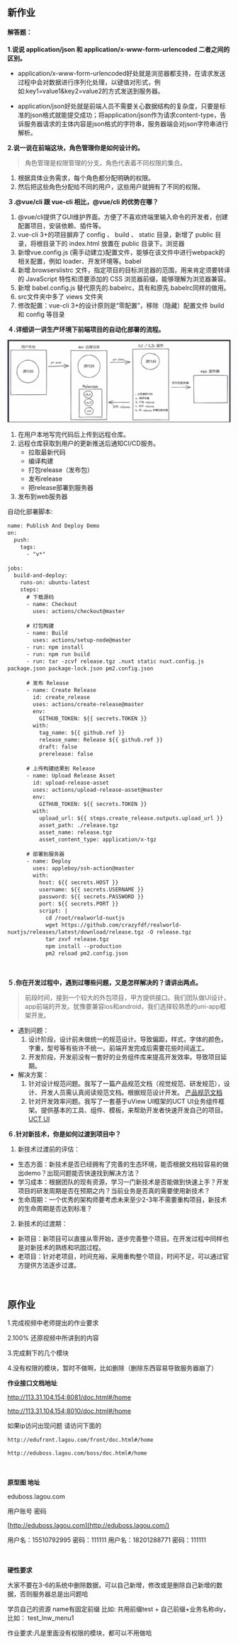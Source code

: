 ## 新作业

#### 解答题：

**1.说说 application/json 和 application/x-www-form-urlencoded 二者之间的区别。**

- application/x-www-form-urlencoded好处就是浏览器都支持，在请求发送过程中会对数据进行序列化处理，以键值对形式，例如:key1=value1&key2=value2的方式发送到服务器。

- application/json好处就是前端人员不需要关心数据结构的复杂度，只要是标准的json格式就能提交成功；将application/json作为请求content-type，告诉服务器请求的主体内容是json格式的字符串，服务器端会对json字符串进行解析。

**2.说一说在前端这块，角色管理你是如何设计的。**

>角色管理是权限管理的分支。角色代表着不同权限的集合。

1. 根据具体业务需求，每个角色都分配明确的权限。
2. 然后把这些角色分配给不同的用户，这些用户就拥有了不同的权限。

**３.@vue/cli 跟 vue-cli 相比，@vue/cli 的优势在哪？**

1. @vue/cli提供了GUI维护界面。方便了不喜欢终端里输入命令的开发者，创建配置项目，安装依赖、插件等。
2. vue-cli 3+的项目摒弃了 config 、 build 、 static 目录，新增了 public 目录，将根目录下的 index.html 放置在 public 目录下。浏览器
3. 新增vue.config.js (需手动建立)配置文件，能够在该文件中进行webpack的相关配置，例如 loader、开发环境等。babel
4. 新增.browserslistrc 文件，指定项目的目标浏览器的范围，用来肯定须要转译的 JavaScript 特性和须要添加的 CSS 浏览器前缀，能够理解为浏览器兼容。
5. 新增 babel.config.js 替代原先的.babelrc，具有和原先.babelrc同样的做用。
6. src文件夹中多了 views 文件夹
7. 修改配置：vue-cli 3+的设计原则是“零配置”，移除（隐藏）配置文件 build 和 config 等目录
　

**４.详细讲一讲生产环境下前端项目的自动化部署的流程。**

![自动部署](2021-05-21-10-28-00.png)

1. 在用户本地写完代码后上传到远程仓库。
2. 远程仓库获取到用户的更新推送后通知CI/CD服务。
    - 拉取最新代码
    - 编译构建
    - 打包release（发布包）
    - 发布release
    - 把release部署到服务器
3. 发布到web服务器

自动化部署脚本:
```
name: Publish And Deploy Demo
on:
  push:
    tags:
      - "v*"

jobs:
  build-and-deploy:
    runs-on: ubuntu-latest
    steps:
      # 下载源码
      - name: Checkout
        uses: actions/checkout@master

      # 打包构建
      - name: Build
        uses: actions/setup-node@master
      - run: npm install
      - run: npm run build
      - run: tar -zcvf release.tgz .nuxt static nuxt.config.js package.json package-lock.json pm2.config.json

      # 发布 Release
      - name: Create Release
        id: create_release
        uses: actions/create-release@master
        env:
          GITHUB_TOKEN: ${{ secrets.TOKEN }}
        with:
          tag_name: ${{ github.ref }}
          release_name: Release ${{ github.ref }}
          draft: false
          prerelease: false

      # 上传构建结果到 Release
      - name: Upload Release Asset
        id: upload-release-asset
        uses: actions/upload-release-asset@master
        env:
          GITHUB_TOKEN: ${{ secrets.TOKEN }}
        with:
          upload_url: ${{ steps.create_release.outputs.upload_url }}
          asset_path: ./release.tgz
          asset_name: release.tgz
          asset_content_type: application/x-tgz

      # 部署到服务器
      - name: Deploy
        uses: appleboy/ssh-action@master
        with:
          host: ${{ secrets.HOST }}
          username: ${{ secrets.USERNAME }}
          password: ${{ secrets.PASSWORD }}
          port: ${{ secrets.PORT }}
          script: |
            cd /root/realworld-nuxtjs
            wget https://github.com/crazyfdf/realworld-nuxtjs/releases/latest/download/release.tgz -O release.tgz
            tar zxvf release.tgz
            npm install --production
            pm2 reload pm2.config.json
```


　

**５.你在开发过程中，遇到过哪些问题，又是怎样解决的？请讲出两点。**
>前段时间，接到一个较大的外包项目，甲方提供接口。我们团队做UI设计，app前端的开发。犹豫要兼容ios和android，我们选择较熟悉的uni-app框架开发。
- 遇到问题：
  1. 设计阶段，设计前未做统一的规范设计。导致偏距，样式，字体的颜色，字重，型号等有些许不统一。前端开发完成后需要花些时间返工。
  2. 开发阶段，开发前没有一套好的业务组件库来提高开发效率。导致项目延期。
- 解决方案：
  1. 针对设计规范问题。我写了一篇产品规范文档（视觉规范、研发规范），设计、开发人员需认真阅读规范文档。根据规范设计开发。
  [产品规范文档](https://www.kancloud.cn/huo_ling/standard/2177546)
  2. 针对开发效率问题。我写了一套基于uView UI框架的UCT UI业务组件框架。提供基本的工具、组件、模板，来帮助开发者快速开发自己的项目。
  [UCT UI](https://uct-1257264070.cos-website.ap-guangzhou.myqcloud.com/components/)
　

**６.针对新技术，你是如何过渡到项目中？**

1. 新技术过渡前的评估：
  - 生态方面：新技术是否已经拥有了完善的生态环境，能否根据文档较容易的做出demo？出现问题能否快速找到解决方法？
  - 学习成本：根据团队的现有资源，学习一门新技术是否能做到快速上手？开发项目的研发周期是否在预期之内？当前业务是否真的需要使用新技术？
  - 生命周期：一个优秀的架构师要考虑未来至少2-3年不需要重构项目，新技术的生命周期是否达到标准？

2. 新技术的过渡期：
  - 新项目：新项目可以直接从零开始，逐步完善整个项目。在开发过程中同样也是对新技术的熟练和巩固过程。
  - 老项目：针对老项目，时间充裕，采用重构整个项目，时间不足，可以通过官方提供方法逐步过渡。

　



## 原作业

1.完成视频中老师提出的作业要求

2.100% 还原视频中所讲到的内容

3.完成剩下的几个模块

4.没有权限的模块，暂时不做啊，比如删除（删除东西容易导致服务器崩了）



**作业接口文档地址**

http://113.31.104.154:8081/doc.html#/home

http://113.31.104.154:8010/doc.html#/home

如果ip访问出现问题 请访问下面的

```
http://edufront.lagou.com/front/doc.html#/home
```

```
http://eduboss.lagou.com/boss/doc.html#/home
```

　

**原型图 地址**

eduboss.lagou.com

用户账号 密码

[http://eduboss.lagou.com](http://eduboss.lagou.com/)

用户名：15510792995     密码：111111
用户名：18201288771     密码：111111

　

**硬性要求**

大家不要在3-6的系统中删除数据，可以自己新增，修改或是删除自己新增的数据，否则服务器总是出问题哈

学员自己的资源 name有固定前缀 比如: 共用前缀test + 自己前缀+业务名称diy， 比如： test_lnw_menu1

作业要求:凡是里面没有权限的模块，都可以不用做哈